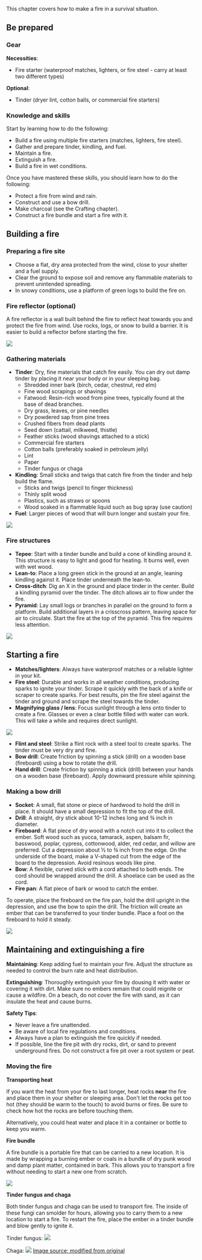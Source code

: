 This chapter covers how to make a fire in a survival situation.

## Be prepared

### Gear
**Necessities**:
- Fire starter (waterproof matches, lighters, or fire steel - carry at least two different types)

**Optional**:
- Tinder (dryer lint, cotton balls, or commercial fire starters)

### Knowledge and skills
Start by learning how to do the following:
- Build a fire using multiple fire starters (matches, lighters, fire steel).
- Gather and prepare tinder, kindling, and fuel.
- Maintain a fire.
- Extinguish a fire.
- Build a fire in wet conditions.

Once you have mastered these skills, you should learn how to do the following:
- Protect a fire from wind and rain.
- Construct and use a bow drill.
- Make charcoal (see the Crafting chapter).
- Construct a fire bundle and start a fire with it.

## Building a fire

### Preparing a fire site
- Choose a flat, dry area protected from the wind, close to your shelter and a fuel supply.
- Clear the ground to expose soil and remove any flammable materials to prevent unintended spreading.
- In snowy conditions, use a platform of green logs to build the fire on.

### Fire reflector (optional)
A fire reflector is a wall built behind the fire to reflect heat towards you and protect the fire from wind. Use rocks, logs, or snow to build a barrier. It is easier to build a reflector before starting the fire.

![](file:///android_asset/survival_guide/56.webp)

### Gathering materials

- **Tinder**: Dry, fine materials that catch fire easily. You can dry out damp tinder by placing it near your body or in your sleeping bag.
  - Shredded inner bark (birch, cedar, chestnut, red elm)
  - Fine wood scrapings or shavings
  - Fatwood: Resin-rich wood from pine trees, typically found at the base of dead branches.
  - Dry grass, leaves, or pine needles
  - Dry powdered sap from pine trees
  - Crushed fibers from dead plants
  - Seed down (cattail, milkweed, thistle)
  - Feather sticks (wood shavings attached to a stick)
  - Commercial fire starters
  - Cotton balls (preferably soaked in petroleum jelly)
  - Lint
  - Paper
  - Tinder fungus or chaga
- **Kindling**: Small sticks and twigs that catch fire from the tinder and help build the flame.
  - Sticks and twigs (pencil to finger thickness)
  - Thinly split wood
  - Plastics, such as straws or spoons
  - Wood soaked in a flammable liquid such as bug spray (use caution)
- **Fuel**: Larger pieces of wood that will burn longer and sustain your fire.

![](file:///android_asset/survival_guide/58.webp)

### Fire structures

- **Tepee**: Start with a tinder bundle and build a cone of kindling around it. This structure is easy to light and good for heating. It burns well, even with wet wood.
- **Lean-to**: Place a long green stick in the ground at an angle, leaning kindling against it. Place tinder underneath the lean-to.
- **Cross-ditch**: Dig an X in the ground and place tinder in the center. Build a kindling pyramid over the tinder. The ditch allows air to flow under the fire.
- **Pyramid**: Lay small logs or branches in parallel on the ground to form a platform. Build additional layers in a crisscross pattern, leaving space for air to circulate. Start the fire at the top of the pyramid. This fire requires less attention.

![](file:///android_asset/survival_guide/59.webp)

## Starting a fire

- **Matches/lighters**: Always have waterproof matches or a reliable lighter in your kit.
- **Fire steel**: Durable and works in all weather conditions, producing sparks to ignite your tinder. Scrape it quickly with the back of a knife or scraper to create sparks. For best results, pin the fire steel against the tinder and ground and scrape the steel towards the tinder.
- **Magnifying glass / lens**: Focus sunlight through a lens onto tinder to create a fire. Glasses or even a clear bottle filled with water can work. This will take a while and requires direct sunlight.

![](file:///android_asset/survival_guide/61.webp)

- **Flint and steel**: Strike a flint rock with a steel tool to create sparks. The tinder must be very dry and fine.
- **Bow drill**: Create friction by spinning a stick (drill) on a wooden base (fireboard) using a bow to rotate the drill.
- **Hand drill**: Create friction by spinning a stick (drill) between your hands on a wooden base (fireboard). Apply downward pressure while spinning.

### Making a bow drill
- **Socket**: A small, flat stone or piece of hardwood to hold the drill in place. It should have a small depression to fit the top of the drill.
- **Drill**: A straight, dry stick about 10-12 inches long and ¾ inch in diameter.
- **Fireboard**: A flat piece of dry wood with a notch cut into it to collect the ember. Soft wood such as yucca, tamarack, aspen, balsam fir, basswood, poplar, cypress, cottonwood, alder, red cedar, and willow are preferred. Cut a depression about ½ to ¾ inch from the edge. On the underside of the board, make a V-shaped cut from the edge of the board to the depression. Avoid resinous woods like pine.
- **Bow**: A flexible, curved stick with a cord attached to both ends. The cord should be wrapped around the drill. A shoelace can be used as the cord.
- **Fire pan**: A flat piece of bark or wood to catch the ember.

To operate, place the fireboard on the fire pan, hold the drill upright in the depression, and use the bow to spin the drill. The friction will create an ember that can be transferred to your tinder bundle. Place a foot on the fireboard to hold it steady.

![](file:///android_asset/survival_guide/64.webp)

## Maintaining and extinguishing a fire

**Maintaining**: Keep adding fuel to maintain your fire. Adjust the structure as needed to control the burn rate and heat distribution.

**Extinguishing**: Thoroughly extinguish your fire by dousing it with water or covering it with dirt. Make sure no embers remain that could reignite or cause a wildfire. On a beach, do not cover the fire with sand, as it can insulate the heat and cause burns.

**Safety Tips**:
- Never leave a fire unattended.
- Be aware of local fire regulations and conditions.
- Always have a plan to extinguish the fire quickly if needed.
- If possible, line the fire pit with dry rocks, dirt, or sand to prevent underground fires. Do not construct a fire pit over a root system or peat.

### Moving the fire

**Transporting heat**

If you want the heat from your fire to last longer, heat rocks **near** the fire and place them in your shelter or sleeping area. Don't let the rocks get too hot (they should be warm to the touch) to avoid burns or fires. Be sure to check how hot the rocks are before touching them.

Alternatively, you could heat water and place it in a container or bottle to keep you warm.

**Fire bundle**

A fire bundle is a portable fire that can be carried to a new location. It is made by wrapping a burning ember or coals in a bundle of dry punk wood and damp plant matter, contained in bark. This allows you to transport a fire without needing to start a new one from scratch.

![](file:///android_asset/survival_guide/66.webp)

**Tinder fungus and chaga**

Both tinder fungus and chaga can be used to transport fire. The inside of these fungi can smolder for hours, allowing you to carry them to a new location to start a fire. To restart the fire, place the ember in a tinder bundle and blow gently to ignite it.


Tinder fungus:
![](file:///android_asset/survival_guide/tinder_fungus.webp)

Chaga:
![](file:///android_asset/survival_guide/chaga.webp)
[Image source; modified from original](https://commons.wikimedia.org/wiki/File:Inonotus_obliquus.jpg)